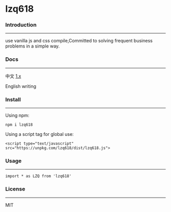 # lzq618

### Introduction

---

use vanilla js and css compile,Committed to solving frequent business problems in a simple way.


### Docs
---
中文
[1.x](https://www.kancloud.cn/lzq618/lzq618/)

English writing

### Install

---
Using npm:
```
npm i lzq618
```
Using a script tag for global use:
```
<script type="text/javascript" src="https://unpkg.com/lzq618/dist/lzq618.js">
```
### Usage
---
```
import * as LZQ from 'lzq618'
```
### License
---
MIT